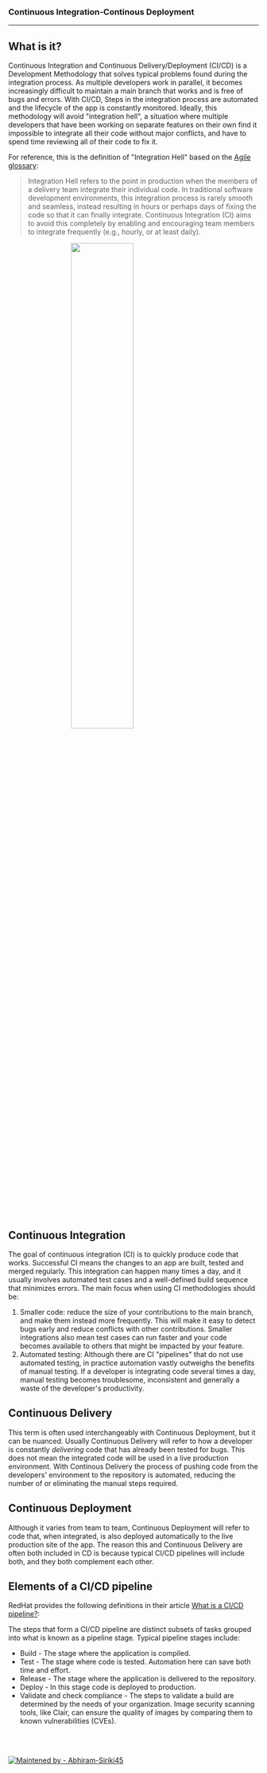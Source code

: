 ### Continuous Integration-Continous Deployment 
************

## What is it?

Continuous Integration and Continuous Delivery/Deployment (CI/CD) is a Development Methodology that solves typical problems found during the integration process. As multiple developers work in parallel, it becomes increasingly difficult to maintain a main branch that works and is free of bugs and errors. With CI/CD, Steps in the integration process are automated and the lifecycle of the app is constantly monitored. Ideally, this methodology will avoid "integration hell", a situation where multiple developers that have been working on separate features on their own find it impossible to integrate all their code without major conflicts, and have to spend time reviewing all of their code to fix it.

For reference, this is the definition of "Integration Hell" based on the [Agile glossary](https://www.solutionsiq.com/agile-glossary/integration-hell/):
> Integration Hell refers to the point in production when the members of a delivery team integrate their individual code. In traditional software development environments, this integration process is rarely smooth and seamless, instead resulting in hours or perhaps days of fixing the code so that it can finally integrate. Continuous Integration (CI) aims to avoid this completely by enabling and encouraging team members to integrate frequently (e.g., hourly, or at least daily).

<img src="https://www.synopsys.com/content/dam/synopsys/sig-assets/images/agile-cicd-devops-difference.jpg.imgw.850.x.jpg" style="display: block; margin: auto; width: 50%">

## Continuous Integration

The goal of continuous integration (CI) is to quickly produce code that works. Successful CI means the changes to an app are built, tested and merged regularly. This integration can happen many times a day, and it usually involves automated test cases and a well-defined build sequence that minimizes errors. The main focus when using CI methodologies should be:
1. Smaller code: reduce the size of your contributions to the main branch, and make them instead more frequently. This will make it easy to detect bugs early and reduce conflicts with other contributions. Smaller integrations also mean test cases can run faster and your code becomes available to others that might be impacted by your feature.
2. Automated testing: Although there are CI "pipelines" that do not use automated testing, in practice automation vastly outweighs the benefits of manual testing. If a developer is integrating code several times a day, manual testing becomes troublesome, inconsistent and generally a waste of the developer's productivity.

## Continuous Delivery

This term is often used interchangeably with Continuous Deployment, but it can be nuanced. Usually Continuous Delivery will refer to how a developer is constantly *delivering* code that has already been tested for bugs. This does not mean the integrated code will be used in a live production environment. With Continous Delivery the process of pushing code from the developers' environment to the repository is automated, reducing the number of or eliminating the manual steps required.

## Continuous Deployment

Although it varies from team to team, Continuous Deployment will refer to code that, when integrated, is also deployed automatically to the live production site of the app. The reason this and Continuous Delivery are often both included in CD is because typical CI/CD pipelines will include both, and they both complement each other.

## Elements of a CI/CD pipeline

RedHat provides the following definitions in their article [What is a CI/CD pipeline?](https://www.redhat.com/en/topics/devops/what-cicd-pipeline):

The steps that form a CI/CD pipeline are distinct subsets of tasks grouped into what is known as a pipeline stage. Typical pipeline stages include:

* Build - The stage where the application is compiled.
* Test - The stage where code is tested. Automation here can save both time and effort.
* Release - The stage where the application is delivered to the repository.
* Deploy - In this stage code is deployed to production.
* Validate and check compliance - The steps to validate a build are determined by the needs of your organization. Image security scanning tools, like Clair, can ensure the quality of images by comparing them to known vulnerabilities (CVEs).
<br>
<br>

[![Maintened by - Abhiram-Siriki45](https://img.shields.io/badge/Maintained%20by-Abhiram%20Siriki45-red)](https://github.com/Abhiram-Siriki45)
